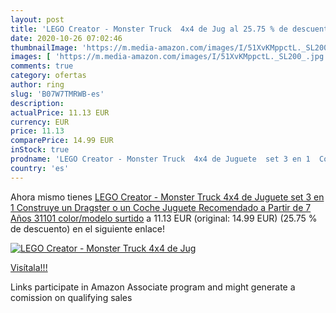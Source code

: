 ```yaml
---
layout: post
title: 'LEGO Creator - Monster Truck  4x4 de Jug al 25.75 % de descuento'
date: 2020-10-26 07:02:46
thumbnailImage: 'https://m.media-amazon.com/images/I/51XvKMppctL._SL200_.jpg'
images: [ 'https://m.media-amazon.com/images/I/51XvKMppctL._SL200_.jpg' ]
comments: true
category: ofertas
author: ring
slug: 'B07W7TMRWB-es'
description:
actualPrice: 11.13 EUR
currency: EUR
price: 11.13
comparePrice: 14.99 EUR
inStock: true
prodname: 'LEGO Creator - Monster Truck  4x4 de Juguete  set 3 en 1  Construye un Dragster o un Coche  Juguete Recomendado a Partir de 7 Años  31101    color/modelo surtido'
country: 'es'
---
```


Ahora mismo tienes [LEGO Creator - Monster Truck  4x4 de Juguete  set 3 en 1  Construye un Dragster o un Coche  Juguete Recomendado a Partir de 7 Años  31101    color/modelo surtido](https://www.amazon.es/dp/B07W7TMRWB/?tag=tolees-21) a 11.13 EUR (original: 14.99 EUR) (25.75 %  de descuento) en el siguiente enlace!

[![LEGO Creator - Monster Truck  4x4 de Jug](https://m.media-amazon.com/images/I/51XvKMppctL._SL200_.jpg)](https://www.amazon.es/dp/B07W7TMRWB/?tag=tolees-21)

[Visítala!!!](https://www.amazon.es/dp/B07W7TMRWB/?tag=tolees-21)

Links participate in Amazon Associate program and might generate a comission on qualifying sales

